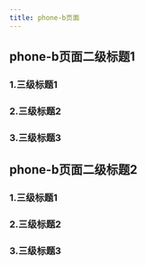 ```yaml
---
title: phone-b页面
---
```


## phone-b页面二级标题1
###  1.三级标题1
###  2.三级标题2
###  3.三级标题3
## phone-b页面二级标题2
###  1.三级标题1
###  2.三级标题2
###  3.三级标题3